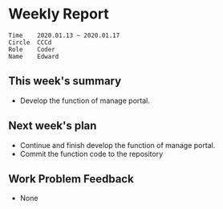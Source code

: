 # Weekly Report 
```
Time	2020.01.13 ~ 2020.01.17
Circle	CCCd
Role	Coder
Name	Edward
```
## This week's summary
- Develop the function of manage portal.

## Next week's plan

- Continue and finish develop the function of manage portal.
- Commit the function code to the repository


## Work Problem Feedback
- None

